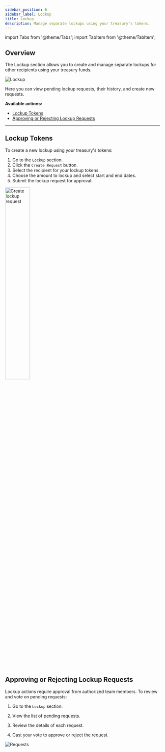 ```yaml
---
sidebar_position: 6
sidebar_label: Lockup
title: Lockup
description: Manage separate lockups using your treasury's tokens.
---
```

import Tabs from '@theme/Tabs';
import TabItem from '@theme/TabItem';

## Overview

The Lockup section allows you to create and manage separate lockups for other recipients using your treasury funds.

<div class="screenshot">

![Lockup](/img/screens/lockup.png)

</div>

Here you can view pending lockup requests, their history, and create new requests.

**Available actions:**

- [Lockup Tokens](#lockup-tokens)
- [Approving or Rejecting Lockup Requests](#approving-or-rejecting-lockup-requests)

---

## Lockup Tokens

To create a new lockup using your treasury's tokens:
    
1.  Go to the `Lockup` section.
2.  Click the `Create Request` button.
3.  Select the recipient for your lockup tokens.
4.  Choose the amount to lockup and select start and end dates.
5.  Submit the lockup request for approval.

<div class="screenshot">
<img src="/img/lockup/create.png" width="40%" alt="Create lockup request" />
</div>


## Approving or Rejecting Lockup Requests

Lockup actions require approval from authorized team members. To review and vote on pending requests:

1.  Go to the `Lockup` section.
    
2.  View the list of pending requests.
    
3.  Review the details of each request.
    
4.  Cast your vote to approve or reject the request.

<div class="screenshot">

![Requests](/img/lockup/approve.png)

</div>
